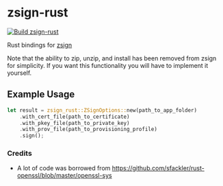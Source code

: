 # zsign-rust

[![Build zsign-rust](https://github.com/nab138/zsign-rust/actions/workflows/build.yml/badge.svg)](https://github.com/nab138/zsign-rust/actions/workflows/build.yml)

Rust bindings for [zsign](https://github.com/zhlynn/zsign)

Note that the ability to zip, unzip, and install has been removed from zsign for simplicity. If you want this functionality you will have to implement it yourself.

## Example Usage

```rust
let result = zsign_rust::ZSignOptions::new(path_to_app_folder)
    .with_cert_file(path_to_certificate)
    .with_pkey_file(path_to_private_key)
    .with_prov_file(path_to_provisioning_profile)
    .sign();
```

### Credits

- A lot of code was borrowed from https://github.com/sfackler/rust-openssl/blob/master/openssl-sys
